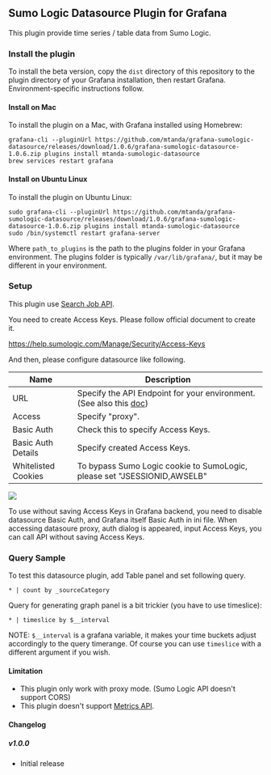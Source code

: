 ## Sumo Logic Datasource Plugin for Grafana
This plugin provide time series / table data from Sumo Logic.

### Install the plugin
To install the beta version, copy the `dist` directory of this repository to the plugin directory of your Grafana installation, then restart Grafana. Environment-specific instructions follow.


#### Install on Mac

To install the plugin on a Mac, with Grafana installed using Homebrew:

```
grafana-cli --pluginUrl https://github.com/mtanda/grafana-sumologic-datasource/releases/download/1.0.6/grafana-sumologic-datasource-1.0.6.zip plugins install mtanda-sumologic-datasource
brew services restart grafana
```

#### Install on Ubuntu Linux

To install the plugin on Ubuntu Linux:

```
sudo grafana-cli --pluginUrl https://github.com/mtanda/grafana-sumologic-datasource/releases/download/1.0.6/grafana-sumologic-datasource-1.0.6.zip plugins install mtanda-sumologic-datasource
sudo /bin/systemctl restart grafana-server
```

Where `path_to_plugins`  is the path to the plugins folder in your Grafana environment. The plugins folder is typically `/var/lib/grafana/`, but it may be different in your environment.

### Setup
This plugin use [Search Job API](https://help.sumologic.com/APIs/Search-Job-API).

You need to create Access Keys.
Please follow official document to create it.

https://help.sumologic.com/Manage/Security/Access-Keys

And then, please configure datasource like following.

Name | Description
------------ | -------------
URL | Specify the API Endpoint for your environment. (See also this [doc](https://help.sumologic.com/APIs/General-API-Information/Sumo-Logic-Endpoints-and-Firewall-Security))
Access | Specify "proxy".
Basic Auth | Check this to specify Access Keys.
Basic Auth Details | Specify created Access Keys.
Whitelisted Cookies | To bypass Sumo Logic cookie to SumoLogic, please set "JSESSIONID,AWSELB"

![](https://raw.githubusercontent.com/mtanda/grafana-sumologic-datasource/master/src/images/config.png)

To use without saving Access Keys in Grafana backend, you need to disable datasource Basic Auth, and Grafana itself Basic Auth in ini file.
When accessing datasoure proxy, auth dialog is appeared, input Access Keys, you can call API without saving Access Keys.

### Query Sample
To test this datasource plugin, add Table panel and set following query.

`* | count by _sourceCategory`

Query for generating graph panel is a bit trickier (you have to use timeslice):

`* | timeslice by $__interval`

NOTE: `$__interval` is a grafana variable, it makes your time buckets adjust accordingly to the query timerange.
Of course you can use `timeslice` with a different argument if you wish.

#### Limitation
- This plugin only work with proxy mode. (Sumo Logic API doesn't support CORS)
- This plugin doesn't support [Metrics API](https://help.sumologic.com/APIs/Metrics-API/About-Metrics-API).

#### Changelog

##### v1.0.0
- Initial release
